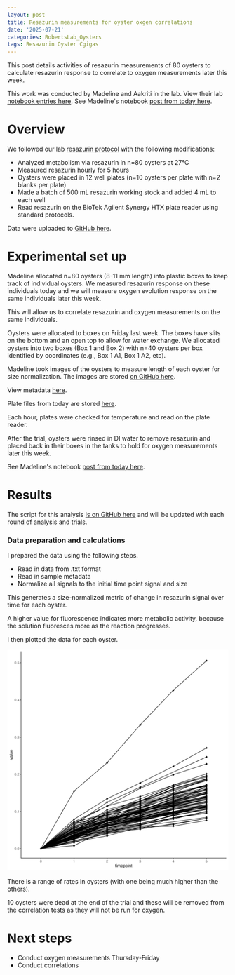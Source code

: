 ```yaml
---
layout: post
title: Resazurin measurements for oyster oxgen correlations 
date: '2025-07-21'
categories: RobertsLab_Oysters 
tags: Resazurin Oyster Cgigas
---
```


This post details activities of resazurin measurements of 80 oysters to calculate resazurin response to correlate to oxygen measurements later this week. 

This work was conducted by Madeline and Aakriti in the lab. View their lab [notebook entries here](https://genefish.wordpress.com/). See Madeline's notebook [post from today here](https://genefish.wordpress.com/2025/07/21/resazurin-oxygen-correlation-experiment/). 

# Overview 

We followed our lab [resazurin protocol](https://robertslab.github.io/resources/protocols/resazurin-assay/) with the following modifications:   

- Analyzed metabolism via resazurin in n=80 oysters at 27°C 
- Measured resazurin hourly for 5 hours 
- Oysters were placed in 12 well plates (n=10 oysters per plate with n=2 blanks per plate)
- Made a batch of 500 mL resazurin working stock and added 4 mL to each well
- Read resazurin on the BioTek Agilent Synergy HTX plate reader using standard protocols.   

Data were uploaded to [GitHub here](https://github.com/RobertsLab/resazurin-assay-development/tree/main/data/oxygen-correlation).  

# Experimental set up

Madeline allocated n=80 oysters (8-11 mm length) into plastic boxes to keep track of individual oysters. We measured resazurin response on these individuals today and we will measure oxygen evolution response on the same individuals later this week.  

This will allow us to correlate resazurin and oxygen measurements on the same individuals.  

Oysters were allocated to boxes on Friday last week. The boxes have slits on the bottom and an open top to allow for water exchange. We allocated oysters into two boxes (Box 1 and Box 2) with n=40 oysters per box identified by coordinates (e.g., Box 1 A1, Box 1 A2, etc).  

Madeline took images of the oysters to measure length of each oyster for size normalization. The images are stored [on GitHub here](https://github.com/RobertsLab/resazurin-assay-development/tree/main/data/oxygen-correlation/size-images). 

View metadata [here](https://github.com/RobertsLab/resazurin-assay-development/blob/main/data/oxygen-correlation/metadata.xlsx).     

Plate files from today are stored [here](https://github.com/RobertsLab/resazurin-assay-development/tree/main/data/oxygen-correlation/plate-files).  

Each hour, plates were checked for temperature and read on the plate reader.  

After the trial, oysters were rinsed in DI water to remove resazurin and placed back in their boxes in the tanks to hold for oxygen measurements later this week.  

See Madeline's notebook [post from today here](https://genefish.wordpress.com/2025/07/21/resazurin-oxygen-correlation-experiment/).  

# Results 

The script for this analysis [is on GitHub here](https://github.com/RobertsLab/resazurin-assay-development/blob/main/scripts/oxygen-correlation/resazurin-analysis-oxygen-correlation.Rmd) and will be updated with each round of analysis and trials.  

### Data preparation and calculations 

I prepared the data using the following steps. 

- Read in data from .txt format 
- Read in sample metadata 
- Normalize all signals to the initial time point signal and size 

This generates a size-normalized metric of change in resazurin signal over time for each oyster.      

A higher value for fluorescence indicates more metabolic activity, because the solution fluoresces more as the reaction progresses.    

I then plotted the data for each oyster. 

![](https://github.com/RobertsLab/resazurin-assay-development/blob/main/figures/oxygen-correlation/individual_trajectories.png?raw=true)

There is a range of rates in oysters (with one being much higher than the others).  

10 oysters were dead at the end of the trial and these will be removed from the correlation tests as they will not be run for oxygen.  
 
# Next steps 

- Conduct oxygen measurements Thursday-Friday 
- Conduct correlations 